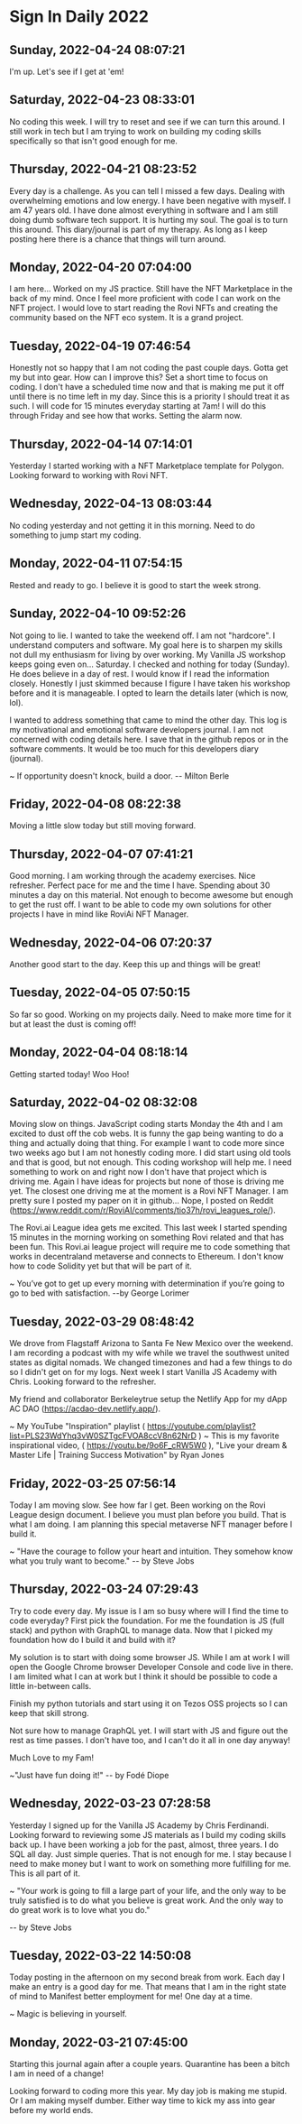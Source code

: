 # Sign In Daily 2022

## Sunday, 2022-04-24 08:07:21

I'm up. Let's see if I get at 'em!

## Saturday, 2022-04-23 08:33:01

No coding this week. I will try to reset and see if we can turn this around. I still work in tech but I am trying to work on building my coding skills specifically so that isn't good enough for me.

## Thursday, 2022-04-21 08:23:52

Every day is a challenge. As you can tell I missed a few days. Dealing with overwhelming emotions and low energy. I have been negative with myself. I am 47 years old. I have done almost everything in software and I am still doing dumb software tech support. It is hurting my soul. The goal is to turn this around. This diary/journal is part of my therapy. As long as I keep posting here there is a chance that things will turn around.

## Monday, 2022-04-20 07:04:00

I am here... Worked on my JS practice. Still have the NFT Marketplace in the back of my mind. Once I feel more proficient with code I can work on the NFT project. I would love to start reading the Rovi NFTs and creating the community based on the NFT eco system. It is a grand project.

## Tuesday, 2022-04-19 07:46:54

Honestly not so happy that I am not coding the past couple days. Gotta get my but into gear. How can I improve this? Set a short time to focus on coding. I don't have a scheduled time now and that is making me put it off until there is no time left in my day. Since this is a priority I should treat it as such. I will code for 15 minutes everyday starting at 7am! I will do this through Friday and see how that works. Setting the alarm now.

## Thursday, 2022-04-14 07:14:01

Yesterday I started working with a NFT Marketplace template for Polygon. Looking forward to working with Rovi NFT.

## Wednesday, 2022-04-13 08:03:44

No coding yesterday and not getting it in this morning. Need to do something to jump start my coding.

## Monday, 2022-04-11 07:54:15

Rested and ready to go. I believe it is good to start the week strong.

## Sunday, 2022-04-10 09:52:26

Not going to lie. I wanted to take the weekend off. I am not "hardcore". I understand computers and software. My goal here is to sharpen my skills not dull my enthusiasm for living by over working. My Vanilla JS workshop keeps going even on... Saturday. I checked and nothing for today (Sunday). He does believe in a day of rest. I would know if I read the information closely. Honestly I just skimmed because I figure I have taken his workshop before and it is manageable. I opted to learn the details later (which is now, lol).

I wanted to address something that came to mind the other day. This log is my motivational and emotional software developers journal. I am not concerned with coding details here. I save that in the github repos or in the software comments. It would be too much for this developers diary (journal).

~ If opportunity doesn't knock, build a door.
-- Milton Berle

## Friday, 2022-04-08 08:22:38

Moving a little slow today but still moving forward.

## Thursday, 2022-04-07 07:41:21

Good morning. I am working through the academy exercises. Nice refresher. Perfect pace for me and the time I have. Spending about 30 minutes a day on this material. Not enough to become awesome but enough to get the rust off. I want to be able to code my own solutions for other projects I have in mind like RoviAi NFT Manager.

## Wednesday, 2022-04-06 07:20:37

Another good start to the day. Keep this up and things will be great!

## Tuesday, 2022-04-05 07:50:15

So far so good. Working on my projects daily. Need to make more time for it but at least the dust is coming off!

## Monday, 2022-04-04 08:18:14

Getting started today! Woo Hoo!

## Saturday, 2022-04-02 08:32:08

Moving slow on things. JavaScript coding starts Monday the 4th and I am excited to dust off the cob webs. It is funny the gap being wanting to do a thing and actually doing that thing. For example I want to code more since two weeks ago but I am not honestly coding more. I did start using old tools and that is good, but not enough. This coding workshop will help me. I need something to work on and right now I don't have that project which is driving me. Again I have ideas for projects but none of those is driving me yet. The closest one driving me at the moment is a Rovi NFT Manager. I am pretty sure I posted my paper on it in github... Nope, I posted on Reddit (https://www.reddit.com/r/RoviAI/comments/tio37h/rovi_leagues_role/). 

The Rovi.ai League idea gets me excited. This last week I started spending 15 minutes in the morning working on something Rovi related and that has been fun. This Rovi.ai league project will require me to code something that works in decentraland metaverse and connects to Ethereum. I don't know how to code Solidity yet but that will be part of it.

~ You’ve got to get up every morning with determination if you’re going to go to bed with satisfaction.
--by George Lorimer

## Tuesday, 2022-03-29 08:48:42

We drove from Flagstaff Arizona to Santa Fe New Mexico over the weekend. I am recording a podcast with my wife while we travel the southwest united states as digital nomads. We changed timezones and had a few things to do so I didn't get on for my logs. Next week I start Vanilla JS Academy with Chris. Looking forward to the refresher.

My friend and collaborator Berkeleytrue setup the Netlify App for my dApp AC DAO (https://acdao-dev.netlify.app/). 

~ My YouTube "Inspiration" playlist ( https://youtube.com/playlist?list=PLS23WdYhq3vW0SZTgcFVOA8ccV8n62NrD )
~ This is my favorite inspirational video, ( https://youtu.be/9o6F_cRW5W0 ), "Live your dream & Master Life | Training Success Motivation" by Ryan Jones

## Friday, 2022-03-25 07:56:14

Today I am moving slow. See how far I get. Been working on the Rovi League design document. I believe you must plan before you build. That is what I am doing. I am planning this special metaverse NFT manager before I build it.

~ "Have the courage to follow your heart and intuition. They somehow know what you truly want to become."
-- by Steve Jobs

## Thursday, 2022-03-24 07:29:43

Try to code every day. My issue is I am so busy where will I find the time to code everyday? First pick the foundation. For me the foundation is JS (full stack) and python with GraphQL to manage data. Now that I picked my foundation how do I build it and build with it?

My solution is to start with doing some browser JS. While I am at work I will open the Google Chrome browser Developer Console and code live in there. I am limited what I can at work but I think it should be possible to code a little in-between calls.

Finish my python tutorials and start using it on Tezos OSS projects so I can keep that skill strong.

Not sure how to manage GraphQL yet. I will start with JS and figure out the rest as time passes. I don't have too, and I can't do it all in one day anyway!

Much Love to my Fam!

~"Just have fun doing it!" 
-- by Fodé Diope

## Wednesday, 2022-03-23 07:28:58

Yesterday I signed up for the Vanilla JS Academy by Chris Ferdinandi. Looking forward to reviewing some JS materials as I build my coding skills back up. I have been working a job for the past, almost, three years. I do SQL all day. Just simple queries. That is not enough for me. I stay because I need to make money but I want to work on something more fulfilling for me. This is all part of it.

~ "Your work is going to fill a large part of your life, and the only way to be truly satisfied is to do what you believe is great work. And the only way to do great work is to love what you do."

-- by Steve Jobs
## Tuesday, 2022-03-22 14:50:08

Today posting in the afternoon on my second break from work. Each day I make an entry is a good day for me. That means that I am in the right state of mind to Manifest better employment for me! One day at a time.

~ Magic is believing in yourself.

## Monday, 2022-03-21 07:45:00

Starting this journal again after a couple years. Quarantine has been a bitch I am in need of a change!

Looking forward to coding more this year. My day job is making me stupid. Or I am making myself dumber. Either way time to kick my ass into gear before my world ends.